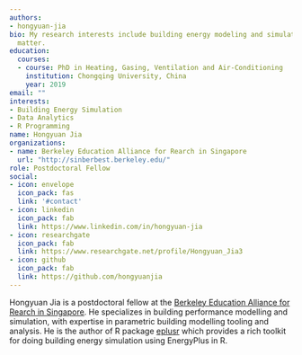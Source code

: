 ```yaml
---
authors:
- hongyuan-jia
bio: My research interests include building energy modeling and simulation
  matter.
education:
  courses:
  - course: PhD in Heating, Gasing, Ventilation and Air-Conditioning
    institution: Chongqing University, China
    year: 2019
email: ""
interests:
- Building Energy Simulation
- Data Analytics
- R Programming
name: Hongyuan Jia
organizations:
- name: Berkeley Education Alliance for Rearch in Singapore
  url: "http://sinberbest.berkeley.edu/"
role: Postdoctoral Fellow
social:
- icon: envelope
  icon_pack: fas
  link: '#contact'
- icon: linkedin
  icon_pack: fab
  link: https://www.linkedin.com/in/hongyuan-jia
- icon: researchgate
  icon_pack: fab
  link: https://www.researchgate.net/profile/Hongyuan_Jia3
- icon: github
  icon_pack: fab
  link: https://github.com/hongyuanjia
---
```


Hongyuan Jia is a postdoctoral fellow at the [Berkeley Education Alliance for
Rearch in Singapore](http://sinberbest.berkeley.edu/). He specializes in
building performance modelling and simulation, with expertise in parametric
building modelling tooling and analysis. He is the author of R package
[eplusr](https://hongyuanjia.github.io/eplusr) which provides a rich toolkit for
doing building energy simulation using EnergyPlus in R.
